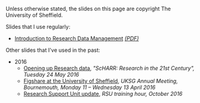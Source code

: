 <!--
.. title: Talks
.. slug: talks
.. date: 2016-07-12 17:02:22 UTC+01:00
.. tags: 
.. category: 
.. link: 
.. description: 
.. type: text
-->

Unless otherwise stated, the slides on this page are copyright The University of Sheffield.

Slides that I use regularly:

- [Introduction to Research Data Management](intro-to-rdm.html) *[(PDF)](intro-to-rdm.pdf)*

Other slides that I've used in the past:

- 2016
    - [Opening up Research data](scharr-open-data.html), *"ScHARR: Research in the 21st Century", Tuesday 24 May 2016*
    - [Figshare at the University of Sheffield](sheffield-uksg-figshare.html), *UKSG Annual Meeting, Bournemouth, Monday 11 – Wednesday 13 April 2016*
    - [Research Support Unit update](rdm-update-oct-2016.html), *RSU training hour, October 2016*
